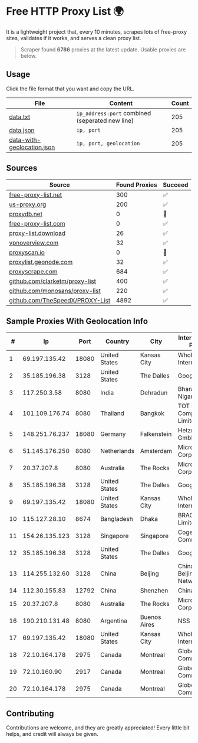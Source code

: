 
# Free HTTP Proxy List 🌍

It is a lightweight project that, every 10 minutes, scrapes lots of free-proxy sites, validates if it works, and serves a clean proxy list.


> Scraper found **6786** proxies at the latest update. Usable proxies are below.

## Usage

Click the file format that you want and copy the URL.


|File|Content|Count|
|----|-------|-----|
|[data.txt](https://raw.githubusercontent.com/themiralay/Proxy-List-World/master/data.txt)|`ip_address:port` combined (seperated new line)|205|
|[data.json](https://raw.githubusercontent.com/themiralay/Proxy-List-World/master/data.json)|`ip, port`|205|
|[data-with-geolocation.json](https://raw.githubusercontent.com/themiralay/Proxy-List-World/master/data-with-geolocation.json)|`ip, port, geolocation`|205|

## Sources

|Source|Found Proxies|Succeed|
|------|-------------|-------|
|[free-proxy-list.net](https://free-proxy-list.net)|300|✅|
|[us-proxy.org](https://www.us-proxy.org)|200|✅|
|[proxydb.net](http://proxydb.net)|0|🚫|
|[free-proxy-list.com](https://free-proxy-list.com/?page=&port=&type%5B%5D=http&type%5B%5D=https&up_time=0&search=Search)|0|✅|
|[proxy-list.download](https://www.proxy-list.download/HTTP)|26|✅|
|[vpnoverview.com](https://vpnoverview.com/privacy/anonymous-browsing/free-proxy-servers)|32|✅|
|[proxyscan.io](https://www.proxyscan.io)|0|🚫|
|[proxylist.geonode.com](https://proxylist.geonode.com/api/proxy-list?limit=300&page=1&sort_by=lastChecked&sort_type=desc&protocols=http,https)|32|✅|
|[proxyscrape.com](https://api.proxyscrape.com/v2/?request=displayproxies&protocol=http&timeout=10000&country=all&ssl=all&anonymity=all)|684|✅|
|[github.com/clarketm/proxy-list](https://raw.githubusercontent.com/clarketm/proxy-list/master/proxy-list-raw.txt)|400|✅|
|[github.com/monosans/proxy-list](https://raw.githubusercontent.com/monosans/proxy-list/main/proxies/http.txt)|220|✅|
|[github.com/TheSpeedX/PROXY-List](https://raw.githubusercontent.com/TheSpeedX/PROXY-List/master/http.txt)|4892|✅|


## Sample Proxies With Geolocation Info

|#|Ip|Port|Country|City|Internet Service Provider|
|-|--|----|-------|----|-------------------------|
|1|69.197.135.42|18080|United States|Kansas City|WholeSale Internet|
|2|35.185.196.38|3128|United States|The Dalles|Google LLC|
|3|117.250.3.58|8080|India|Dehradun|Bharat Sanchar Nigam Ltd|
|4|101.109.176.74|8080|Thailand|Bangkok|TOT Public Company Limited|
|5|148.251.76.237|18080|Germany|Falkenstein|Hetzner Online GmbH|
|6|51.145.176.250|8080|Netherlands|Amsterdam|Microsoft Corporation|
|7|20.37.207.8|8080|Australia|The Rocks|Microsoft Corporation|
|8|35.185.196.38|3128|United States|The Dalles|Google LLC|
|9|69.197.135.42|18080|United States|Kansas City|WholeSale Internet|
|10|115.127.28.10|8674|Bangladesh|Dhaka|BRACNet Limited|
|11|154.26.135.123|3128|Singapore|Singapore|Cogent Communications|
|12|35.185.196.38|3128|United States|The Dalles|Google LLC|
|13|114.255.132.60|3128|China|Beijing|China Unicom Beijing Province Network|
|14|112.30.155.83|12792|China|Shenzhen|China Mobile|
|15|20.37.207.8|8080|Australia|The Rocks|Microsoft Corporation|
|16|190.210.131.48|8080|Argentina|Buenos Aires|NSS S.A.|
|17|69.197.135.42|18080|United States|Kansas City|WholeSale Internet|
|18|72.10.164.178|2975|Canada|Montreal|GloboTech Communications|
|19|72.10.160.90|2917|Canada|Montreal|GloboTech Communications|
|20|72.10.164.178|2975|Canada|Montreal|GloboTech Communications|



## Contributing

Contributions are welcome, and they are greatly appreciated! Every
little bit helps, and credit will always be given.

